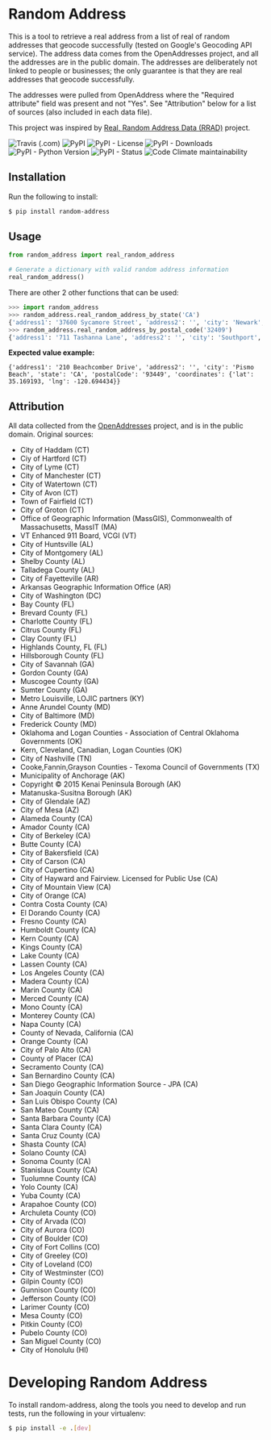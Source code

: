 # Random Address

This is a tool to retrieve a real address from a list of real of random addresses that geocode successfully (tested on Google's Geocoding API service). The address data comes from the OpenAddresses project, and all the addresses are in the public domain. The addresses are deliberately not linked to people or businesses; the only guarantee is that they are real addresses that geocode successfully.

The addresses were pulled from OpenAddress where the "Required attribute" field was present and not "Yes". See "Attribution" below for a list of sources (also included in each data file).

This project was inspired by [Real, Random Address Data (RRAD)](https://github.com/EthanRBrown/rrad) project.

![Travis (.com)](https://img.shields.io/travis/com/neosergio/random-address)
![PyPI](https://img.shields.io/pypi/v/random-address)
![PyPI - License](https://img.shields.io/pypi/l/random-address)
![PyPI - Downloads](https://img.shields.io/pypi/dm/random-address)
![PyPI - Python Version](https://img.shields.io/pypi/pyversions/random-address)
![PyPI - Status](https://img.shields.io/pypi/status/random-address)
![Code Climate maintainability](https://img.shields.io/codeclimate/maintainability/neosergio/random-address)


## Installation

Run the following to install:

```bash
$ pip install random-address
```

## Usage

```python
from random_address import real_random_address

# Generate a dictionary with valid random address information
real_random_address()
```

There are other 2 other functions that can be used:
```python
>>> import random_address
>>> random_address.real_random_address_by_state('CA')
{'address1': '37600 Sycamore Street', 'address2': '', 'city': 'Newark', 'state': 'CA', 'postalCode': '94560', 'coordinates': {'lat': 37.5261943, 'lng': -122.0304698}}
>>> random_address.real_random_address_by_postal_code('32409')
{'address1': '711 Tashanna Lane', 'address2': '', 'city': 'Southport', 'state': 'FL', 'postalCode': '32409', 'coordinates': {'lat': 30.41437699999999, 'lng': -85.676568}}
```




**Expected value example:**

```
{'address1': '210 Beachcomber Drive', 'address2': '', 'city': 'Pismo Beach', 'state': 'CA', 'postalCode': '93449', 'coordinates': {'lat': 35.169193, 'lng': -120.694434}}
```

## Attribution

All data collected from the [OpenAddresses](https://openaddresses.io/) project, and is in the public domain.  Original sources:

* City of Haddam (CT)
* Ciy of Hartford (CT)
* City of Lyme (CT)
* City of Manchester (CT)
* City of Watertown (CT)
* City of Avon (CT)
* Town of Fairfield (CT)
* City of Groton (CT)
* Office of Geographic Information (MassGIS), Commonwealth of Massachusetts, MassIT (MA)
* VT Enhanced 911 Board, VCGI (VT)
* City of Huntsville (AL)
* City of Montgomery (AL)
* Shelby County (AL)
* Talladega County (AL)
* City of Fayetteville (AR)
* Arkansas Geographic Information Office (AR)
* City of Washington (DC)
* Bay County (FL)
* Brevard County (FL)
* Charlotte County (FL)
* Citrus County (FL)
* Clay County (FL)
* Highlands County, FL (FL)
* Hillsborough County (FL)
* City of Savannah (GA)
* Gordon County (GA)
* Muscogee County (GA)
* Sumter County (GA)
* Metro Louisville,  LOJIC partners (KY)
* Anne Arundel County (MD)
* City of Baltimore (MD)
* Frederick County (MD)
* Oklahoma and Logan Counties - Association of Central Oklahoma Governments (OK)
* Kern, Cleveland, Canadian, Logan Counties (OK)
* City of Nashville (TN)
* Cooke,Fannin,Grayson Counties - Texoma Council of Governments (TX)
* Municipality of Anchorage (AK)
* Copyright © 2015 Kenai Peninsula Borough (AK)
* Matanuska-Susitna Borough (AK)
* City of Glendale (AZ)
* City of Mesa (AZ)
* Alameda County (CA)
* Amador County (CA)
* City of Berkeley (CA)
* Butte County (CA)
* City of Bakersfield (CA)
* City of Carson (CA)
* City of Cupertino (CA)
* City of Hayward and Fairview. Licensed for Public Use (CA)
* City of Mountain View (CA)
* City of Orange (CA)
* Contra Costa County (CA)
* El Dorando County (CA)
* Fresno County (CA)
* Humboldt County (CA)
* Kern County (CA)
* Kings County (CA)
* Lake County (CA)
* Lassen County (CA)
* Los Angeles County (CA)
* Madera County (CA)
* Marin County (CA)
* Merced County (CA)
* Mono County (CA)
* Monterey County (CA)
* Napa County (CA)
* County of Nevada, California (CA)
* Orange County (CA)
* City of Palo Alto (CA)
* County of Placer (CA)
* Secramento County (CA)
* San Bernardino County (CA)
* San Diego Geographic Information Source - JPA (CA)
* San Joaquin County (CA)
* San Luis Obispo County (CA)
* San Mateo County (CA)
* Santa Barbara County (CA)
* Santa Clara County (CA)
* Santa Cruz County (CA)
* Shasta County (CA)
* Solano County (CA)
* Sonoma County (CA)
* Stanislaus County (CA)
* Tuolumne County (CA)
* Yolo County (CA)
* Yuba County (CA)
* Arapahoe County (CO)
* Archuleta County (CO)
* City of Arvada (CO)
* City of Aurora (CO)
* City of Boulder (CO)
* City of Fort Collins (CO)
* City of Greeley (CO)
* City of Loveland (CO)
* City of Westminster (CO)
* Gilpin County (CO)
* Gunnison County (CO)
* Jefferson County (CO)
* Larimer County (CO)
* Mesa County (CO)
* Pitkin County (CO)
* Pubelo County (CO)
* San Miguel County (CO)
* City of Honolulu (HI)


# Developing Random Address

To install random-address, along the tools you need to develop and run tests, run the following in your virtualenv:

```bash
$ pip install -e .[dev]
```
